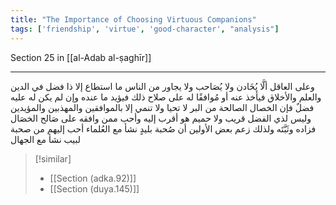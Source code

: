 ```yaml
---
title: "The Importance of Choosing Virtuous Companions"
tags: ['friendship', 'virtue', 'good-character', "analysis"]
---
```


 Section 25 in [[al-Adab al-ṣaghīr]]

---
وعلى العاقل ألَّا يُخَادن ولا يُصَاحب ولا يجاور من الناس ما استطاع إلا ذا فضل في الدين والعلم والأخلاق فيأخذ عنه أو مُوافقًا له على صلاح ذلك فيؤيد ما عنده وإن لم يكن له عليه فضلٌ فإن الخصال الصالحة من البر لا تحيا ولا تنمي إلا بالموافقين والمهذبين والمؤيدين  وليس لذي الفضل قريب ولا حميم هو أقرب إليه وأحب ممن وافقه على صَالح الخصَال فزاده وثَبَّتَه ولذلك زعم بعض الأولين أن صُحبة بليدٍ نشأ مع العُلماء أحب إليهم من صحبة لبيب نشأ مع الجهال

> [!similar]
> - [[Section (adka.92)]]
> - [[Section (duya.145)]]
